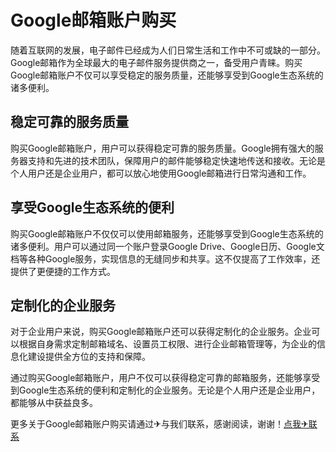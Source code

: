 # Google邮箱账户购买

随着互联网的发展，电子邮件已经成为人们日常生活和工作中不可或缺的一部分。Google邮箱作为全球最大的电子邮件服务提供商之一，备受用户青睐。购买Google邮箱账户不仅可以享受稳定的服务质量，还能够享受到Google生态系统的诸多便利。

## 稳定可靠的服务质量

购买Google邮箱账户，用户可以获得稳定可靠的服务质量。Google拥有强大的服务器支持和先进的技术团队，保障用户的邮件能够稳定快速地传送和接收。无论是个人用户还是企业用户，都可以放心地使用Google邮箱进行日常沟通和工作。

## 享受Google生态系统的便利

购买Google邮箱账户不仅仅可以使用邮箱服务，还能够享受到Google生态系统的诸多便利。用户可以通过同一个账户登录Google Drive、Google日历、Google文档等各种Google服务，实现信息的无缝同步和共享。这不仅提高了工作效率，还提供了更便捷的工作方式。

## 定制化的企业服务

对于企业用户来说，购买Google邮箱账户还可以获得定制化的企业服务。企业可以根据自身需求定制邮箱域名、设置员工权限、进行企业邮箱管理等，为企业的信息化建设提供全方位的支持和保障。

通过购买Google邮箱账户，用户不仅可以获得稳定可靠的邮箱服务，还能够享受到Google生态系统的便利和定制化的企业服务。无论是个人用户还是企业用户，都能够从中获益良多。

更多关于Google邮箱账户购买请通过✈与我们联系，感谢阅读，谢谢！[点我✈联系](https://acc.k02.cc)
